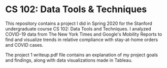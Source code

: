 # CS 102: Data Tools & Techniques

This repository contains a project I did in Spring 2020 for the Stanford undergraduate course CS 102: Data Tools and Techniques. I analyzed COVID-19 data from The New York Times and Google's Mobility Reports to find and visualize trends in relative compliance with stay-at-home orders and COVID cases. 

The project 1 writeup.pdf file contains an explanation of my project goals and findings, along with data visualizations made in Tableau.
